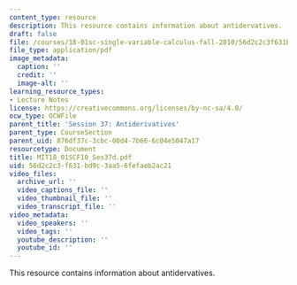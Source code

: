 ```yaml
---
content_type: resource
description: This resource contains information about antidervatives.
draft: false
file: /courses/18-01sc-single-variable-calculus-fall-2010/56d2c2c3f631bd9c3aa56fefaeb2ac21_MIT18_01SCF10_Ses37d.pdf
file_type: application/pdf
image_metadata:
  caption: ''
  credit: ''
  image-alt: ''
learning_resource_types:
- Lecture Notes
license: https://creativecommons.org/licenses/by-nc-sa/4.0/
ocw_type: OCWFile
parent_title: 'Session 37: Antiderivatives'
parent_type: CourseSection
parent_uid: 876df37c-3cbc-00d4-7b66-6c04e5047a17
resourcetype: Document
title: MIT18_01SCF10_Ses37d.pdf
uid: 56d2c2c3-f631-bd9c-3aa5-6fefaeb2ac21
video_files:
  archive_url: ''
  video_captions_file: ''
  video_thumbnail_file: ''
  video_transcript_file: ''
video_metadata:
  video_speakers: ''
  video_tags: ''
  youtube_description: ''
  youtube_id: ''
---
```

This resource contains information about antidervatives.